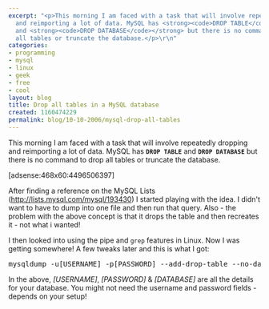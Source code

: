 ```yaml
---
excerpt: "<p>This morning I am faced with a task that will involve repeatedly dropping
  and reimporting a lot of data. MySQL has <strong><code>DROP TABLE</code></strong>
  and <strong><code>DROP DATABASE</code></strong> but there is no command to drop
  all tables or truncate the database.</p>\r\n"
categories:
- programming
- mysql
- linux
- geek
- free
- cool
layout: blog
title: Drop all tables in a MySQL database
created: 1160474229
permalink: blog/10-10-2006/mysql-drop-all-tables
---
```

<p>This morning I am faced with a task that will involve repeatedly dropping and reimporting a lot of data. MySQL has <strong><code>DROP TABLE</code></strong> and <strong><code>DROP DATABASE</code></strong> but there is no command to drop all tables or truncate the database.</p>
<!--break-->
<p>[adsense:468x60:4496506397]</p>
<p>After finding a reference on the MySQL Lists (<a href="http://lists.mysql.com/mysql/193430">http://lists.mysql.com/mysql/193430</a>) I started playing with the idea. I didn't want to have to dump into one file and then run that query. Also - the problem with the above concept is that it drops the table and then recreates it - not what i wanted!</p>
<p>I then looked into using the pipe and <code>grep</code> features in Linux. Now I was getting somewhere! A few tweaks later and this is what I got:</p>
<pre language="bash">
mysqldump -u[USERNAME] -p[PASSWORD] --add-drop-table --no-data [DATABASE] | grep ^DROP | mysql -u[USERNAME] -p[PASSWORD] [DATABASE]
</pre>
<p>In the above, <em>[USERNAME]</em>, <em>[PASSWORD]</em> &amp; <em>[DATABASE]</em> are all the details for your database. You might not need the username and password fields - depends on your setup!</p>
